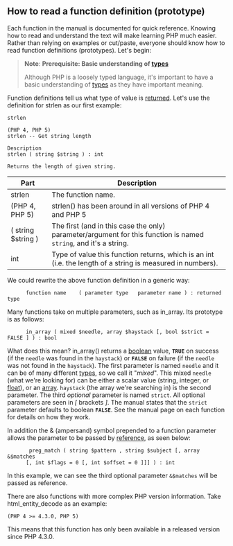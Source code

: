 How to read a function definition (prototype)
---------------------------------------------

Each function in the manual is documented for quick reference. Knowing
how to read and understand the text will make learning PHP much easier.
Rather than relying on examples or cut/paste, everyone should know how
to read function definitions (prototypes). Let's begin:

> **Note**: **Prerequisite: Basic understanding of
> <a href="/language/types.html" class="link">types</a>**  
>
> Although PHP is a loosely typed language, it's important to have a
> basic understanding of
> <a href="/language/types.html" class="link">types</a> as they have
> important meaning.

Function definitions tell us what type of value is
<a href="/functions/returning-values.html" class="link">returned</a>.
Let's use the definition for <span class="function">strlen</span> as our
first example:

    strlen

    (PHP 4, PHP 5)
    strlen -- Get string length

    Description
    strlen ( string $string ) : int

    Returns the length of given string.

| Part               | Description                                                                                                                                |
|--------------------|--------------------------------------------------------------------------------------------------------------------------------------------|
| strlen             | The function name.                                                                                                                         |
| (PHP 4, PHP 5)     | strlen() has been around in all versions of PHP 4 and PHP 5                                                                                |
| ( string $string ) | The first (and in this case the only) parameter/argument for this function is named `string`, and it's a <span class="type">string</span>. |
| int                | Type of value this function returns, which is an <span class="type">int</span> (i.e. the length of a string is measured in numbers).       |

We could rewrite the above function definition in a generic way:

          function name    ( parameter type   parameter name ) : returned type

Many functions take on multiple parameters, such as <span
class="function">in\_array</span>. Its prototype is as follows:

          in_array ( mixed $needle, array $haystack [, bool $strict = FALSE ] ) : bool

What does this mean? in\_array() returns a
<a href="/language/types/boolean.html" class="link">boolean</a> value,
**`TRUE`** on success (if the `needle` was found in the `haystack`) or
**`FALSE`** on failure (if the `needle` was not found in the
`haystack`). The first parameter is named `needle` and it can be of many
different <a href="/language/types.html" class="link">types</a>, so we
call it "*mixed*". This mixed `needle` (what we're looking for) can be
either a scalar value (string, integer, or
<a href="/language/types/float.html" class="link">float</a>), or an
<a href="/language/types/array.html" class="link">array</a>. `haystack`
(the array we're searching in) is the second parameter. The third
*optional* parameter is named `strict`. All optional parameters are seen
in *\[* brackets *\]*. The manual states that the `strict` parameter
defaults to boolean **`FALSE`**. See the manual page on each function
for details on how they work.

In addition the & (ampersand) symbol prepended to a function parameter
allows the parameter to be passed by
<a href="/language/references/pass.html" class="link">reference</a>, as
seen below:

           preg_match ( string $pattern , string $subject [, array &$matches
          [, int $flags = 0 [, int $offset = 0 ]]] ) : int

In this example, we can see the third optional parameter `&$matches`
will be passed as reference.

There are also functions with more complex PHP version information. Take
<span class="function">html\_entity\_decode</span> as an example:

    (PHP 4 >= 4.3.0, PHP 5)

This means that this function has only been available in a released
version since PHP 4.3.0.
